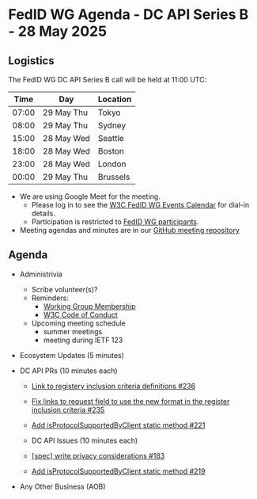 # FedID WG Agenda - DC API Series B - 28 May 2025

## Logistics

The FedID WG DC API Series B call will be held at 11:00 UTC:

| Time         | Day    | Location      |
| ------------ | ------ | ------------- |
| 07:00 | 29 May Thu | Tokyo         |
| 08:00 | 29 May Thu | Sydney        |
| 15:00 | 28 May Wed | Seattle       |
| 18:00 | 28 May Wed | Boston        |
| 23:00 | 28 May Wed | London        |
| 00:00 | 29 May Thu | Brussels      |


* We are using Google Meet for the meeting.
    * Please log in to see the [W3C FedID WG Events Calendar](https://www.w3.org/groups/wg/fedid/calendar/) for dial-in details. 
    * Participation is restricted to [FedID WG participants](https://www.w3.org/groups/wg/fedid/participants/).
* Meeting agendas and minutes are in our [GitHub meeting repository](https://github.com/w3c-fedid/meetings)

## Agenda

* Administrivia
   * Scribe volunteer(s)?
   * Reminders: 
      * [Working Group Membership](https://www.w3.org/groups/wg/fedid/participants/)
      * [W3C Code of Conduct](https://www.w3.org/policies/code-of-conduct/20240318/)
  * Upcoming meeting schedule
     * summer meetings
     * meeting during IETF 123

* Ecosystem Updates (5 minutes)

* DC API PRs (10 minutes each)
   * [Link to registery inclusion criteria definitions #236](https://github.com/w3c-fedid/digital-credentials/pull/236)
   * [Fix links to request field to use the new format in the register inclusion criteria #235](https://github.com/w3c-fedid/digital-credentials/pull/235)
   * [Add isProtocolSupportedByClient static method #221](https://github.com/w3c-fedid/digital-credentials/pull/221) 

   * DC API Issues (10 minutes each)
   * [\[spec\] write privacy considerations #183](https://github.com/w3c-fedid/digital-credentials/issues/183)
   * [Add isProtocolSupportedByClient static method #219](https://github.com/w3c-fedid/digital-credentials/issues/219)

* Any Other Business (AOB)
